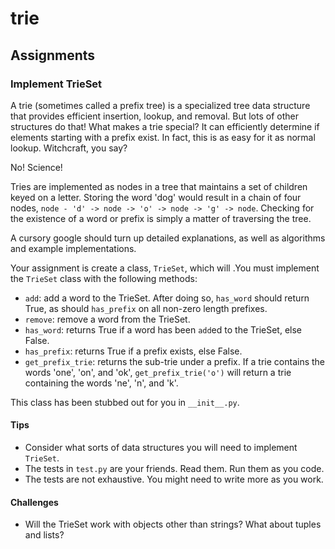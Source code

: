 # trie

## Assignments

### Implement TrieSet

A trie (sometimes called a prefix tree) is a specialized tree data structure that provides efficient insertion, lookup,
and removal.  But lots of other structures do that!  What makes a trie special?  It can efficiently determine if
elements starting with a prefix exist.  In fact, this is as easy for it as normal lookup.  Witchcraft, you say?

No!  Science!

Tries are implemented as nodes in a tree that maintains a set of children keyed on a letter.  Storing the word 'dog'
would result in a chain of four nodes, `node - 'd' -> node -> 'o' -> node -> 'g' -> node`.  Checking for the existence
of a word or prefix is simply a matter of traversing the tree.

A cursory google should turn up detailed explanations, as well as algorithms and example implementations.

Your assignment is create a class, `TrieSet`, which will .You must implement the `TrieSet` class with the following
methods:
* `add`:  add a word to the TrieSet.  After doing so, `has_word` should return True, as should `has_prefix` on all
non-zero length prefixes.
* `remove`: remove a word from the TrieSet.
* `has_word`: returns True if a word has been `add`ed to the TrieSet, else False.
* `has_prefix`: returns True if a prefix exists, else False.
* `get_prefix_trie`: returns the sub-trie under a prefix.  If a trie contains the words 'one', 'on', and 'ok',
`get_prefix_trie('o')` will return a trie containing the words 'ne', 'n', and 'k'.

This class has been stubbed out for you in `__init__.py`.

#### Tips
* Consider what sorts of data structures you will need to implement `TrieSet`.
* The tests in `test.py` are your friends.  Read them.  Run them as you code.
* The tests are not exhaustive.  You might need to write more as you work.

#### Challenges
* Will the TrieSet work with objects other than strings?  What about tuples and lists?
